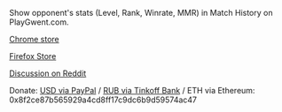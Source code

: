 Show opponent's stats (Level, Rank, Winrate, MMR) in Match History on PlayGwent.com.

[Chrome store](https://chrome.google.com/webstore/detail/ilhfdjfebpijglinemdefamhfcdddmbf)

[Firefox Store](https://addons.mozilla.org/ru/firefox/addon/gwent-profile-helper)

[Discussion on Reddit](https://www.reddit.com/r/gwent/comments/sluar8/chrome_extension_to_see_opponents_stats_in_match/)

Donate: [USD via PayPal](https://paypal.me/egor3f) / 
[RUB via Tinkoff Bank](https://www.tinkoff.ru/cf/4LWARzkwwr2) / 
ETH via Ethereum: 0x8f2ce87b565929a4cd8ff17c9dc6b9d59574ac47
